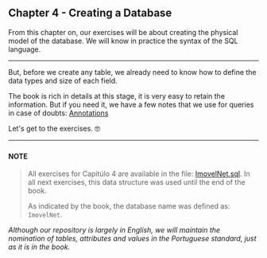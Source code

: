## Chapter 4 - Creating a Database

From this chapter on, our exercises will be about creating the physical model of the database. We will know in practice the syntax of the SQL language.

---

But, before we create any table, we already need to know how to define the data types and size of each field.

The book is rich in details at this stage, it is very easy to retain the information. But if you need it, we have a few notes that we use for queries in case of doubts: [Annotations](pages/Annotations.md)

Let's get to the exercises. :nerd_face:

---

### 

#### NOTE
> All exercises for Capitúlo 4 are available in the file: [ImovelNet.sql](downloads/ImovelNet.sql). In all next exercises, this data structure was used until the end of the book.
> 
> As indicated by the book, the database name was defined as: `ImovelNet`.

*Although our repository is largely in English, we will maintain the nomination of tables, attributes and values in the Portuguese standard, just as it is in the book.*
